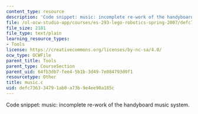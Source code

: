 ```yaml
---
content_type: resource
description: 'Code snippet: music: incomplete re-work of the handyboard music system.'
file: /ol-ocw-studio-app/courses/es-293-lego-robotics-spring-2007/defc736334791ab0a73b9e4ee90a185c_music.c
file_size: 2181
file_type: text/plain
learning_resource_types:
- Tools
license: https://creativecommons.org/licenses/by-nc-sa/4.0/
ocw_type: OCWFile
parent_title: Tools
parent_type: CourseSection
parent_uid: 64fb3db7-fee4-5b1b-3d49-7e084793d0f1
resourcetype: Other
title: music.c
uid: defc7363-3479-1ab0-a73b-9e4ee90a185c
---
```

Code snippet: music: incomplete re-work of the handyboard music system.